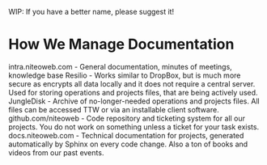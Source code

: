 WIP: If you have a better name, please suggest it!

# How We Manage Documentation

intra.niteoweb.com - General documentation, minutes of meetings, knowledge base
Resilio - Works similar to DropBox, but is much more secure as encrypts all data locally and it does not require a central server. Used for storing operations and projects files, that are being actively used.
JungleDisk - Archive of no-longer-needed operations and projects files. All files can be accessed TTW or via an installable client software.
github.com/niteoweb - Code repository and ticketing system for all our projects. You do not work on something unless a ticket for your task exists.
docs.niteoweb.com - Technical documentation for projects, generated automatically by Sphinx on every code change. Also a ton of books and videos from our past events.
